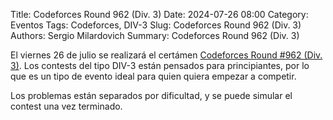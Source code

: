 Title: Codeforces Round 962 (Div. 3)
Date: 2024-07-26 08:00
Category: Eventos
Tags: Codeforces, DIV-3
Slug: Codeforces Round 962 (Div. 3)
Authors: Sergio Milardovich
Summary: Codeforces Round 962 (Div. 3)


El viernes 26 de julio se realizará el certámen [Codeforces Round #962 (Div. 3)](https://codeforces.com/blog/entry/131186). Los contests del tipo DIV-3 están pensados para principiantes, por lo que es un tipo de evento ideal para quien quiera empezar a competir.

Los problemas están separados por dificultad, y se puede simular el contest una vez terminado.